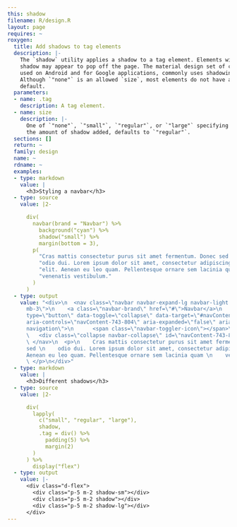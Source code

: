 ```yaml
---
this: shadow
filename: R/design.R
layout: page
requires: ~
roxygen:
  title: Add shadows to tag elements
  description: |-
    The `shadow` utility applies a shadow to a tag element. Elements with a
    shadow may appear to pop off the page. The material design set of components,
    used on Android and for Google applications, commonly uses shadowing.
    Although `"none"` is an allowed `size`, most elements do not have a shadow by
    default.
  parameters:
  - name: .tag
    description: A tag element.
  - name: size
    description: |-
      One of `"none"`, `"small"`, `"regular"`, or `"large"` specifying
      the amount of shadow added, defaults to `"regular"`.
  sections: []
  return: ~
  family: design
  name: ~
  rdname: ~
  examples:
  - type: markdown
    value: |
      <h3>Styling a navbar</h3>
  - type: source
    value: |2-

      div(
        navbar(brand = "Navbar") %>%
          background("cyan") %>%
          shadow("small") %>%
          margin(bottom = 3),
        p(
          "Cras mattis consectetur purus sit amet fermentum. Donec sed ",
          "odio dui. Lorem ipsum dolor sit amet, consectetur adipiscing ",
          "elit. Aenean eu leo quam. Pellentesque ornare sem lacinia quam ",
          "venenatis vestibulum."
        )
      )
  - type: output
    value: "<div>\n  <nav class=\"navbar navbar-expand-lg navbar-light bg-cyan shadow-sm
      mb-3\">\n    <a class=\"navbar-brand\" href=\"#\">Navbar</a>\n    <button class=\"navbar-toggler\"
      type=\"button\" data-toggle=\"collapse\" data-target=\"#navContent-743-804\"
      aria-controls=\"navContent-743-804\" aria-expanded=\"false\" aria-label=\"Toggle
      navigation\">\n      <span class=\"navbar-toggler-icon\"></span>\n    </button>\n
      \   <div class=\"collapse navbar-collapse\" id=\"navContent-743-804\"></div>\n
      \ </nav>\n  <p>\n    Cras mattis consectetur purus sit amet fermentum. Donec
      sed \n    odio dui. Lorem ipsum dolor sit amet, consectetur adipiscing \n    elit.
      Aenean eu leo quam. Pellentesque ornare sem lacinia quam \n    venenatis vestibulum.\n
      \ </p>\n</div>"
  - type: markdown
    value: |
      <h3>Different shadows</h3>
  - type: source
    value: |2-

      div(
        lapply(
          c("small", "regular", "large"),
          shadow,
          .tag = div() %>%
            padding(5) %>%
            margin(2)
        )
      ) %>%
        display("flex")
  - type: output
    value: |-
      <div class="d-flex">
        <div class="p-5 m-2 shadow-sm"></div>
        <div class="p-5 m-2 shadow"></div>
        <div class="p-5 m-2 shadow-lg"></div>
      </div>
---
```

